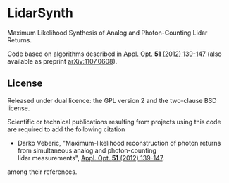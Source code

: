 LidarSynth
==========

Maximum Likelihood Synthesis of Analog and Photon-Counting Lidar Returns.

Code based on algorithms described in [Appl. Opt. **51** (2012) 139-147](http://dx.doi.org/10.1364/AO.51.000139) (also available as preprint [arXiv:1107.0608](http://arxiv.org/abs/1107.0608)).



## License

Released under dual licence: the GPL version 2 and the two-clause BSD license.

Scientific or technical publications resulting from projects using this code are required to add the following citation
* Darko Veberic, "Maximum-likelihood reconstruction of photon returns from simultaneous analog and photon-counting   
  lidar measurements", [Appl. Opt. **51** (2012) 139-147](http://dx.doi.org/10.1364/AO.51.000139).

among their references.
